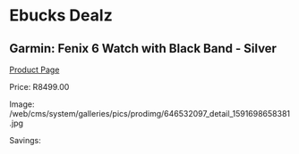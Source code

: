 
# Ebucks Dealz
## Garmin: Fenix 6 Watch with Black Band - Silver
[Product Page](https://www.ebucks.com/web/shop/productSelected.do?prodId=646532097&catId=1233320031)

Price: R8499.00

Image: /web/cms/system/galleries/pics/prodimg/646532097_detail_1591698658381.jpg

Savings: 


	
